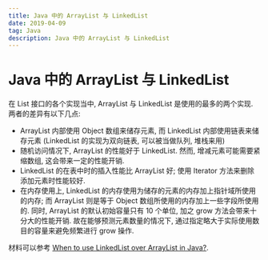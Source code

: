 ```yaml
---
title: Java 中的 ArrayList 与 LinkedList
date: 2019-04-09
tag: Java
description: Java 中的 ArrayList 与 LinkedList
---
```


# Java 中的 ArrayList 与 LinkedList

在 List 接口的各个实现当中, ArrayList 与 LinkedList 是使用的最多的两个实现. 两者的差异有以下几点:

- ArrayList 内部使用 Object 数组来储存元素, 而 LinkedList 内部使用链表来储存元素 (LinkedList 的实现为双向链表, 可以被当做队列, 堆栈来用)
- 随机访问情况下, ArrayList 的性能好于 LinkedList. 然而, 增减元素可能需要紧缩数组, 这会带来一定的性能开销.
- LinkedList 的在表中时的插入性能比 ArrayList 好; 使用 Iterator 方法来删除添加元素时性能较好.
- 在内存使用上, LinkedList 的内存使用为储存的元素的内存加上指针域所使用的内存; 而 ArrayList 则是等于 Object 数组所使用的内存加上一些字段所使用的. 同时, ArrayList 的默认初始容量只有 10 个单位, 加之 grow 方法会带来十分大的性能开销. 故在能够预测元素数量的情况下, 通过指定略大于实际使用数目的容量来避免频繁进行 grow 操作.

材料可以参考 [When to use LinkedList over ArrayList in Java?](https://stackoverflow.com/questions/322715/when-to-use-linkedlist-over-arraylist-in-java).
